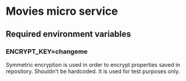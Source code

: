 # Movies micro service

## Required environment variables

### ENCRYPT_KEY=changeme
Symmetric encryption is used in order to encrypt properties saved in repository.
Shouldn't be hardcoded. It is used for test purposes only.
